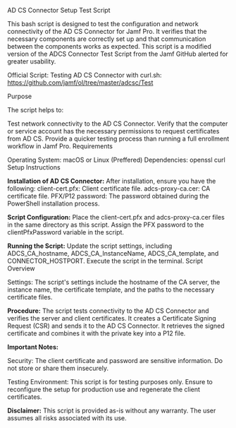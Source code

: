 AD CS Connector Setup Test Script

This bash script is designed to test the configuration and network connectivity of the AD CS Connector for Jamf Pro. It verifies that the necessary components are correctly set up and that communication between the components works as expected. This script is a modified version of the ADCS Connector Test Script from the Jamf GitHub alerted for greater usability.

Official Script:
Testing AD CS Connector with curl.sh: https://github.com/jamf/ol/tree/master/adcsc/Test

Purpose

The script helps to:

Test network connectivity to the AD CS Connector.
Verify that the computer or service account has the necessary permissions to request certificates from AD CS.
Provide a quicker testing process than running a full enrollment workflow in Jamf Pro.
Requirements

Operating System: macOS or Linux (Preffered)
Dependencies:
openssl
curl
Setup Instructions

**Installation of AD CS Connector:**
After installation, ensure you have the following:
client-cert.pfx: Client certificate file.
adcs-proxy-ca.cer: CA certificate file.
PFX/P12 password: The password obtained during the PowerShell installation process.

**Script Configuration:**
Place the client-cert.pfx and adcs-proxy-ca.cer files in the same directory as this script.
Assign the PFX password to the clientPfxPassword variable in the script.

**Running the Script:**
Update the script settings, including ADCS_CA_hostname, ADCS_CA_InstanceName, ADCS_CA_template, and CONNECTOR_HOSTPORT.
Execute the script in the terminal.
Script Overview

Settings: The script's settings include the hostname of the CA server, the instance name, the certificate template, and the paths to the necessary certificate files.

**Procedure:**
The script tests connectivity to the AD CS Connector and verifies the server and client certificates.
It creates a Certificate Signing Request (CSR) and sends it to the AD CS Connector.
It retrieves the signed certificate and combines it with the private key into a P12 file.

**Important Notes:**

Security: The client certificate and password are sensitive information. Do not store or share them insecurely.

Testing Environment: This script is for testing purposes only. Ensure to reconfigure the setup for production use and regenerate the client certificates.

**Disclaimer:** This script is provided as-is without any warranty. The user assumes all risks associated with its use.
